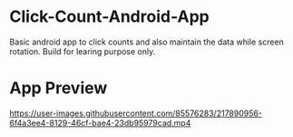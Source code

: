 # Click-Count-Android-App
Basic android app to click counts and also maintain the data while screen rotation.
Build for learing purpose only.

# App Preview




https://user-images.githubusercontent.com/85576283/217890956-6f4a3ee4-8129-46cf-bae4-23db95979cad.mp4

